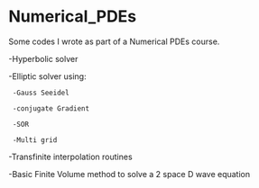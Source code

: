 # Numerical_PDEs
Some codes I wrote as part of a Numerical PDEs course.


-Hyperbolic solver

-Elliptic solver using:

	 -Gauss Seeidel
  
	 -conjugate Gradient
  
	 -SOR
  
	 -Multi grid
  
-Transfinite interpolation routines

-Basic Finite Volume method to solve a 2 space D wave equation
